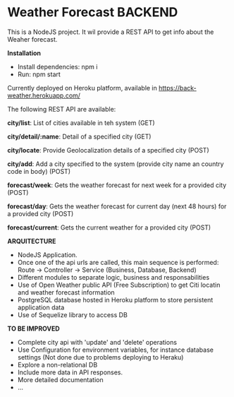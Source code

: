 # Weather Forecast BACKEND

This is a NodeJS project.
It wil provide a REST API to get info about the Weaher forecast.

**Installation**
- Install dependencies: npm i
- Run: npm start

Currently deployed on Heroku platform, available in https://back-weather.herokuapp.com/

The following REST API are available:

**city/list**: List of cities available in teh system (GET)

**city/detail/:name**: Detail of a specified city (GET)

**city/locate**: Provide Geolocalization details of a specified city (POST)

**city/add**: Add a city specified to the system (provide city name an country code in body) (POST)

**forecast/week**: Gets the weather forecast for next week for a provided city (POST)

**forecast/day**: Gets the weather forecast for current day (next 48 hours) for a provided city (POST)

**forecast/current**: Gets the current weather for a provided city (POST)


**ARQUITECTURE**

- NodeJS Application.
- Once one of the api urls are called, this main sequence is performed: Route -> Controller -> Service (Business, Database, Backend)
- Different modules to separate logic, business and responsabilities
- Use of Open Weather public API (Free Subscription) to get Citi locatin and weather forecast information
- PostgreSQL database hosted in Heroku platform to store persistent application data
- Use of Sequelize library to access DB

**TO BE IMPROVED**
- Complete city api with 'update' and 'delete' operations
- Use Configuration for environment variables, for instance database settings (Not done due to problems deploying to Heraku)
- Explore a non-relational DB
- Include more data in API responses.
- More detailed documentation
- ...
 
